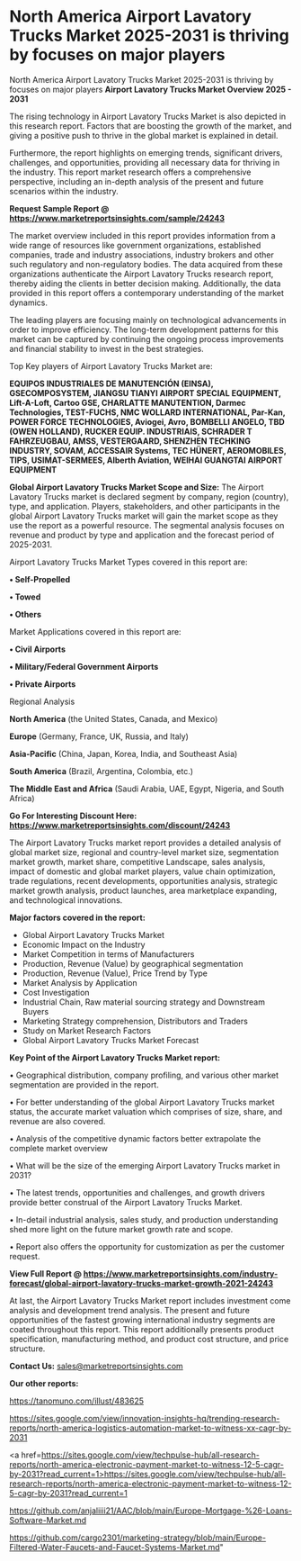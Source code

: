 # North America Airport Lavatory Trucks Market 2025-2031 is thriving by focuses on major players
North America Airport Lavatory Trucks Market 2025-2031 is thriving by focuses on major players
<Strong> Airport Lavatory Trucks Market Overview 2025 - 2031</strong>

The rising technology in Airport Lavatory Trucks Market is also depicted in this research report. Factors that are boosting the growth of the market, and giving a positive push to thrive in the global market is explained in detail.

Furthermore, the report highlights on emerging trends, significant drivers, challenges, and opportunities, providing all necessary data for thriving in the industry. This report market research offers a comprehensive perspective, including an in-depth analysis of the present and future scenarios within the industry.

<strong>Request Sample Report @ <a href=https://www.marketreportsinsights.com/sample/24243>https://www.marketreportsinsights.com/sample/24243</a></strong>

The market overview included in this report provides information from a wide range of resources like government organizations, established companies, trade and industry associations, industry brokers and other such regulatory and non-regulatory bodies. The data acquired from these organizations authenticate the Airport Lavatory Trucks research report, thereby aiding the clients in better decision making. Additionally, the data provided in this report offers a contemporary understanding of the market dynamics.

The leading players are focusing mainly on technological advancements in order to improve efficiency. The long-term development patterns for this market can be captured by continuing the ongoing process improvements and financial stability to invest in the best strategies.

Top Key players of Airport Lavatory Trucks Market are:

<strong>EQUIPOS INDUSTRIALES DE MANUTENCIÓN (EINSA), GSECOMPOSYSTEM, JIANGSU TIANYI AIRPORT SPECIAL EQUIPMENT, Lift-A-Loft, Cartoo GSE, CHARLATTE MANUTENTION, Darmec Technologies, TEST-FUCHS, NMC WOLLARD INTERNATIONAL, Par-Kan, POWER FORCE TECHNOLOGIES, Aviogei, Avro, BOMBELLI ANGELO, TBD (OWEN HOLLAND), RUCKER EQUIP. INDUSTRIAIS, SCHRADER T FAHRZEUGBAU, AMSS, VESTERGAARD, SHENZHEN TECHKING INDUSTRY, SOVAM, ACCESSAIR Systems, TEC HÜNERT, AEROMOBILES, TIPS, USIMAT-SERMEES, Alberth Aviation, WEIHAI GUANGTAI AIRPORT EQUIPMENT</strong>

<strong><b>Global Airport Lavatory Trucks Market Scope and Size:</b></strong>
The Airport Lavatory Trucks market is declared segment by company, region (country), type, and application. Players, stakeholders, and other participants in the global Airport Lavatory Trucks market will gain the market scope as they use the report as a powerful resource. The segmental analysis focuses on revenue and product by type and application and the forecast period of 2025-2031.

Airport Lavatory Trucks Market Types covered in this report are:

<strong>• Self-Propelled

• Towed

• Others</strong>

Market Applications covered in this report are:

<strong>• Civil Airports

• Military/Federal Government Airports

• Private Airports</strong> 

Regional Analysis

<strong>North America</strong> (the United States, Canada, and Mexico)

<strong>Europe</strong> (Germany, France, UK, Russia, and Italy)

<strong>Asia-Pacific</strong> (China, Japan, Korea, India, and Southeast Asia)

<strong>South America</strong> (Brazil, Argentina, Colombia, etc.)

<strong>The Middle East and Africa</strong> (Saudi Arabia, UAE, Egypt, Nigeria, and South Africa)

<strong>Go For Interesting Discount Here: <a href=https://www.marketreportsinsights.com/discount/24243>https://www.marketreportsinsights.com/discount/24243</a></strong>

The Airport Lavatory Trucks market report provides a detailed analysis of global market size, regional and country-level market size, segmentation market growth, market share, competitive Landscape, sales analysis, impact of domestic and global market players, value chain optimization, trade regulations, recent developments, opportunities analysis, strategic market growth analysis, product launches, area marketplace expanding, and technological innovations.

<strong><b>Major factors covered in the report:</b></strong>
<ul>
  <li>Global Airport Lavatory Trucks Market </li>
  <li>Economic Impact on the Industry</li>
  <li>Market Competition in terms of Manufacturers</li>
  <li>Production, Revenue (Value) by geographical segmentation</li>
  <li>Production, Revenue (Value), Price Trend by Type</li>
  <li>Market Analysis by Application</li>
  <li>Cost Investigation</li>
  <li>Industrial Chain, Raw material sourcing strategy and Downstream Buyers</li>
  <li>Marketing Strategy comprehension, Distributors and Traders</li>
  <li>Study on Market Research Factors</li>
  <li>Global Airport Lavatory Trucks Market Forecast</li>
</ul>

<strong><b>Key Point of the Airport Lavatory Trucks Market report:</b></strong>

• Geographical distribution, company profiling, and various other market segmentation are provided in the report.

• For better understanding of the global Airport Lavatory Trucks market status, the accurate market valuation which comprises of size, share, and revenue are also covered.

• Analysis of the competitive dynamic factors better extrapolate the complete market overview

• What will be the size of the emerging Airport Lavatory Trucks market in 2031?

• The latest trends, opportunities and challenges, and growth drivers provide better construal of the Airport Lavatory Trucks Market.

• In-detail industrial analysis, sales study, and production understanding shed more light on the future market growth rate and scope.

• Report also offers the opportunity for customization as per the customer request.

<strong><b>View Full Report @ <a href=https://www.marketreportsinsights.com/industry-forecast/global-airport-lavatory-trucks-market-growth-2021-24243>https://www.marketreportsinsights.com/industry-forecast/global-airport-lavatory-trucks-market-growth-2021-24243</a></b></strong>


At last, the Airport Lavatory Trucks Market report includes investment come analysis and development trend analysis. The present and future opportunities of the fastest growing international industry segments are coated throughout this report. This report additionally presents product specification, manufacturing method, and product cost structure, and price structure.

<strong>Contact Us:</strong>
sales@marketreportsinsights.com

<strong>Our other reports:</strong>

<a href=https://tanomuno.com/illust/483625>https://tanomuno.com/illust/483625</a>

<a href=https://sites.google.com/view/innovation-insights-hq/trending-research-reports/north-america-logistics-automation-market-to-witness-xx-cagr-by-2031>https://sites.google.com/view/innovation-insights-hq/trending-research-reports/north-america-logistics-automation-market-to-witness-xx-cagr-by-2031</a>

<a href=https://sites.google.com/view/techpulse-hub/all-research-reports/north-america-electronic-payment-market-to-witness-12-5-cagr-by-2031?read_current=1>https://sites.google.com/view/techpulse-hub/all-research-reports/north-america-electronic-payment-market-to-witness-12-5-cagr-by-2031?read_current=1</a>

<a href=https://github.com/anjaliiii21/AAC/blob/main/Europe-Mortgage-%26-Loans-Software-Market.md>https://github.com/anjaliiii21/AAC/blob/main/Europe-Mortgage-%26-Loans-Software-Market.md</a>

<a href=https://github.com/cargo2301/marketing-strategy/blob/main/Europe-Filtered-Water-Faucets-and-Faucet-Systems-Market.md>https://github.com/cargo2301/marketing-strategy/blob/main/Europe-Filtered-Water-Faucets-and-Faucet-Systems-Market.md</a>"
